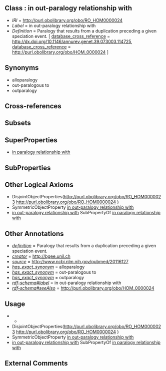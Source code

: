 
## Class : in out-paralogy relationship with

 * *IRI* = http://purl.obolibrary.org/obo/RO_HOM0000024
 * *Label* = in out-paralogy relationship with
 * *Definition* = Paralogy that results from a duplication preceding a given speciation event. [ [database_cross_reference](../../ef/oboInOwl#hasDbXref.md) = http://dx.doi.org/10.1146/annurev.genet.39.073003.114725, [database_cross_reference](../../ef/oboInOwl#hasDbXref.md) = http://purl.obolibrary.org/obo/HOM_0000024 ]

## Synonyms

 * alloparalogy
 * out-paralogous to
 * outparalogy

## Cross-references


## Subsets


## SuperProperties

 * [in paralogy relationship with](../../RO/11/RO_HOM0000011.md)

## SubProperties


## Other Logical Axioms

 * DisjointObjectProperties(<http://purl.obolibrary.org/obo/RO_HOM0000023> <http://purl.obolibrary.org/obo/RO_HOM0000024> )
 * SymmetricObjectProperty [in out-paralogy relationship with](../../RO/24/RO_HOM0000024.md)
 * [in out-paralogy relationship with](../../RO/24/RO_HOM0000024.md) SubPropertyOf [in paralogy relationship with](../../RO/11/RO_HOM0000011.md)

## Other Annotations

 * *[definition](../../IAO/15/IAO_0000115.md)* = Paralogy that results from a duplication preceding a given speciation event.
 * *[creator](../../or/creator.md)* = http://bgee.unil.ch
 * *[source](../../ce/source.md)* = http://www.ncbi.nlm.nih.gov/pubmed/20116127
 * *[has_exact_synonym](../../ym/oboInOwl#hasExactSynonym.md)* = alloparalogy
 * *[has_exact_synonym](../../ym/oboInOwl#hasExactSynonym.md)* = out-paralogous to
 * *[has_exact_synonym](../../ym/oboInOwl#hasExactSynonym.md)* = outparalogy
 * *[rdf-schema#label](../../el/rdf-schema#label.md)* = in out-paralogy relationship with
 * *[rdf-schema#seeAlso](../../so/rdf-schema#seeAlso.md)* = http://purl.obolibrary.org/obo/HOM_0000024

## Usage

 * -
 * DisjointObjectProperties(<http://purl.obolibrary.org/obo/RO_HOM0000023> <http://purl.obolibrary.org/obo/RO_HOM0000024> )
 * SymmetricObjectProperty [in out-paralogy relationship with](../../RO/24/RO_HOM0000024.md)
 * [in out-paralogy relationship with](../../RO/24/RO_HOM0000024.md) SubPropertyOf [in paralogy relationship with](../../RO/11/RO_HOM0000011.md)

## External Comments

